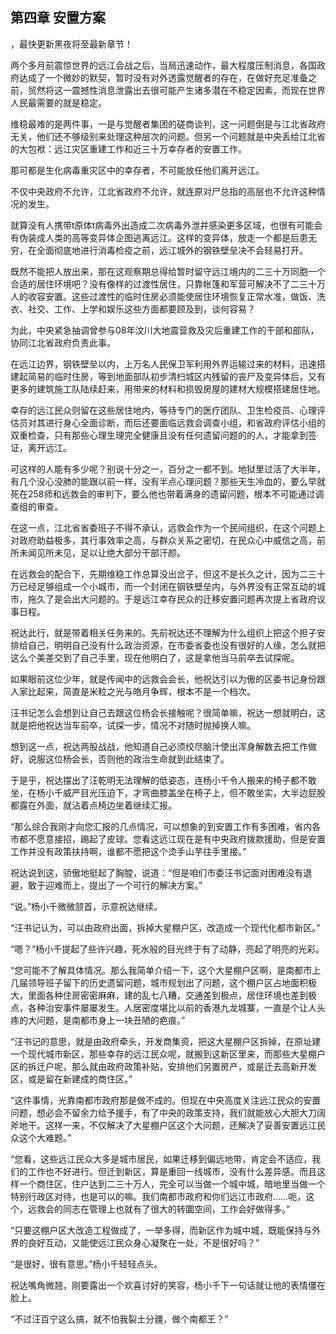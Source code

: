 ## 第四章 安置方案
，最快更新黑夜将至最新章节！

两个多月前震惊世界的远江会战之后，当局迅速动作，最大程度压制消息，各国政府达成了一个微妙的默契，暂时没有对外透露觉醒者的存在，在做好充足准备之前，贸然将这一震撼性消息泄露出去很可能产生诸多潜在不稳定因素，而现在世界人民最需要的就是稳定。

维稳最难的是两件事，一是与觉醒者集团的磋商谈判，这一问题倒是与江北省政府无关，他们还不够级别来处理这种层次的问题。但另一个问题就是中央丢给江北省的大包袱：远江灾区重建工作和近三十万幸存者的安置工作。

那可都是生化病毒重灾区中的幸存者，不可能放任他们离开远江。

不仅中央政府不允许，江北省政府不允许，就连原对尸总指的高层也不允许这种情况的发生。

就算没有人携带t原体t病毒外出造成二次病毒外泄并感染更多区域，也很有可能会有伪装成人类的高等变异体企图逃离远江。这样的变异体，放走一个都是后患无穷，在全面彻底地进行消毒检疫之前，远江城外的钢铁壁垒决不会轻易打开。

既然不能把人放出来，那在这观察期总得给暂时留守远江境内的二三十万同胞一个合适的居住环境吧？没有像样的过渡性居住，只靠帐篷和军营可解决不了二三十万人的收容安置。这些过渡性的临时住房必须能使居住环境恢复正常水准，做饭、洗衣、社交、工作、上学和娱乐这些方面都要顾及到，谈何容易？

为此，中央紧急抽调曾参与08年汶川大地震营救及灾后重建工作的干部和部队，协同江北省政府负责此事。

在远江边界，钢铁壁垒以内，上万名人民保卫军利用外界运输过来的材料，迅速搭建起简易的临时住房，等到地面部队初步清扫城区内残留的丧尸及变异体后，又有更多的建筑施工队陆续赶来，用带来的材料和损毁房屋的建材大规模搭建居住地。

幸存的远江民众则留在这些居住地内，等待专门的医疗团队、卫生检疫员、心理评估员对其进行身心全面诊断，而后还要面临远救会调查小组，和省政府评估小组的双重检查，只有那些心理生理完全健康且没有任何遗留问题的的人，才能拿到签证，离开远江。

可这样的人能有多少呢？别说十分之一，百分之一都不到。地狱里过活了大半年，有几个没心没肺的能跟以前一样，没有半点心理问题？那些天生冷血的，要么早就死在258师和远救会的审判下，要么他也带着满身的遗留问题，根本不可能通过调查组的审查。

在这一点，江北省省委班子不得不承认，远救会作为一个民间组织，在这个问题上对政府助益极多，其行事效率之高，与群众关系之密切，在民众心中威信之高，前所未闻见所未见，足以让绝大部分干部汗颜。

在远救会的配合下，先期维稳工作总算没出岔子，但这不是长久之计，因为二三十万已经足够组成一个小城市，而一个封闭在钢铁壁垒内，与外界没有正常互动的城市，拖久了是会出大问题的。于是远江幸存民众的迁移安置问题再次提上省政府议事日程。

祝达此行，就是带着相关任务来的。先前祝达还不理解为什么组织上把这个担子安排给自己，明明自己没有什么政治资源，在市委省委也没有很好的人缘，怎么就把这么个美差交到了自己手里，现在他明白了，这是拿他当马前卒去试探呢。

如果眼前这位少年，就是传闻中的远救会会长，他祝达引以为傲的区委书记身份跟人家比起来，简直是米粒之光与皓月争辉，根本不是一个档次。

汪书记怎么会想到让自己去跟这位杨会长接触呢？很简单嘛，祝达一想就明白，这就是把他祝达当车前卒，试探一步，情况不对随时抛掉换人嘛。

想到这一点，祝达两股战战，他知道自己必须绞尽脑汁使出浑身解数去把工作做好，说服这位杨会长，否则他的政治生命就到此结束了。

于是乎，祝达摆出了汪乾明无法理解的低姿态，连杨小千令人搬来的椅子都不敢坐，在杨小千威严目光压迫下，才弯曲膝盖坐在椅子上，但不敢坐实，大半边屁股都露在外面，就沾着点椅边坐着继续汇报。

“那么综合我刚才向您汇报的几点情况，可以想象的到安置工作有多困难，省内各市都不愿意接招，踢起了皮球。您看这远江现在是有中央政府拨款援助，但是安置工作并没有政策扶持啊，谁都不愿把这个烫手山芋往手里接。”

祝达说到这，骄傲地挺起了胸膛，说道：“但是咱们市委汪书记面对困难没有退避，敢于迎难而上，提出了一个可行的解决方案。”

“说。”杨小千微微颔首，示意祝达继续。

“汪书记认为，可以由政府出面，拆掉大星棚户区，改造成一个现代化都市新区。”

“嗯？”杨小千提起了些许兴趣，死水般的目光终于有了动静，亮起了明亮的光彩。

“您可能不了解具体情况。那么我简单介绍一下，这个大星棚户区啊，是南都市上几届领导班子留下的历史遗留问题，城市规划出了问题，这个棚户区占地面积极大，里面各种住房密密麻麻，建的乱七八糟，交通差到极点，居住环境也差到极点，各种治安事件屡屡发生。人居密度堪比以前的香港九龙城寨，一直是个让人头疼的大问题，是南都市身上一块丑陋的疤痕。”

“汪书记的意思，就是由政府牵头，开发商集资，把这大星棚户区拆掉，在原址建一个现代城市新区，那些幸存的远江民众呢，就搬到这新区里来，而那些大星棚户区的拆迁户呢，那么就由政府政策补贴，安排他们另置房产，或是迁去高新开发区，或是留在新建成的商住区。”

“这件事情，光靠南都市政府那是做不成的。但现在中央高度关注远江民众的安置问题，想必会不留余力给予援手，有了中央的政策支持，我们就能放心大胆大刀阔斧地干。这样一来，不仅解决了大星棚户区这个大问题，还解决了妥善安置远江民众这个大难题。”

“您看，这些远江民众大多是城市居民，如果迁移到偏远地带，肯定会不适应，我们的工作也不好进行。但迁到新区，算是重回一线城市，没有什么差异感。而且这样一个商住区，住户达到二三十万人，完全可以当做一个城中城，暗地里当做一个特别行政区对待，也是可以的嘛。我们南都市政府和你们远江市政府……呃，这个，远救会的同志在管理上也就有了很大的转圜空间，工作会好做得多。”

“只要这棚户区大改造工程做成了，一举多得，而新区作为城中城，既能保持与外界的良好互动，又能使远江民众身心凝聚在一处，不是很好吗？”

“是很好，很有意思。”杨小千轻轻点头。

祝达嘴角微翘，刚要露出一个欢喜讨好的笑容，杨小千下一句话就让他的表情僵在脸上。

“不过汪百宁这么搞，就不怕我裂土分疆，做个南都王？”

